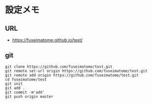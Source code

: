 # 設定メモ

## URL
  - https://fuseimatome.github.io/test/

## git
```
git clone https://github.com/fuseimatome/test.git
git remote set-url origin https://github.com/fuseimatome/test.git
git remote add origin https://github.com/fuseimatome/test.git
cd fuseimatome/test
git init
git add .
git commit -m'add'
git push origin master
```
